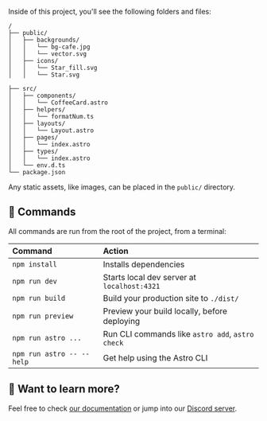 Inside of this project, you'll see the following folders and files:

```text
/
├── public/
│   ├── backgrounds/
│   │   └── bg-cafe.jpg
│   │   └── vector.svg
│   ├── icons/
│   │   └── Star_fill.svg
│   │   └── Star.svg

├── src/
│   ├── components/
│   │   └── CoffeeCard.astro
│   ├── helpers/
│   │   └── formatNum.ts
│   ├── layouts/
│   │   └── Layout.astro
│   ├── pages/
│   │   └── index.astro
│   ├── types/
│   │   └── index.astro
│   └── env.d.ts
└── package.json
```

Any static assets, like images, can be placed in the `public/` directory.

## 🧞 Commands

All commands are run from the root of the project, from a terminal:

| Command                   | Action                                           |
| :------------------------ | :----------------------------------------------- |
| `npm install`             | Installs dependencies                            |
| `npm run dev`             | Starts local dev server at `localhost:4321`      |
| `npm run build`           | Build your production site to `./dist/`          |
| `npm run preview`         | Preview your build locally, before deploying     |
| `npm run astro ...`       | Run CLI commands like `astro add`, `astro check` |
| `npm run astro -- --help` | Get help using the Astro CLI                     |

## 👀 Want to learn more?

Feel free to check [our documentation](https://docs.astro.build) or jump into our [Discord server](https://astro.build/chat).

